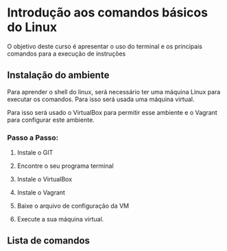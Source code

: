 # Introdução aos comandos básicos do Linux

O objetivo deste curso é apresentar o uso do terminal e os principais comandos para a execução de instruções

## Instalação do ambiente

Para aprender o shell do linux, será necessário ter uma máquina Linux para executar os comandos. Para isso será usada uma máquina virtual.

Para isso será usado o VirtualBox para permitir esse ambiente e o Vagrant para configurar este ambiente.

### Passo a Passo:

1. Instale o GIT

2. Encontre o seu programa terminal

3. Instale o VirtualBox

4. Instale o Vagrant

5. Baixe o arquivo de configuração da VM

6. Execute a sua máquina virtual.

## Lista de comandos

